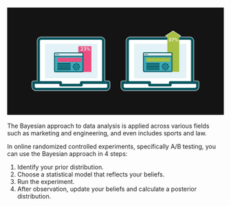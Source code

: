 ![ab-test.webp](https://github.com/RaySoumyadeep/bayesian-ab-testing/blob/main/assets/ab-test.webp)

The Bayesian approach to data analysis is applied across various fields such as marketing and engineering, and even includes sports and law.

In online randomized controlled experiments, specifically A/B testing, you can use the Bayesian approach in 4 steps:

1. Identify your prior distribution.
2. Choose a statistical model that reflects your beliefs.
3. Run the experiment.
4. After observation, update your beliefs and calculate a posterior distribution.
